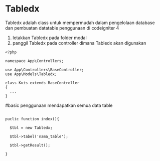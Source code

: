 # Tabledx
Tabledx adalah class untuk mempermudah dalam pengelolaan database dan pembuatan datatable
penggunaan di codeigniter 4

1. letakkan Tabledx pada folder modal
2. panggil Tabledx pada controller dimana Tabledx akan digunakan

```
<?php

namespace App\Controllers;

use App\Controllers\BaseController;
use App\Models\Tabledx;

class Kuis extends BaseController
{
  ...
}

```

#basic penggunaan
mendapatkan semua data table

```

puclic function index(){

  $tbl = new Tabledx;
  
  $tbl->tabel('nama_table');
  
  $tbl->getResult();

}

```
